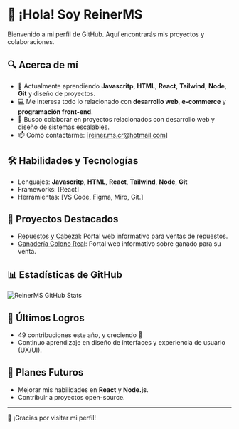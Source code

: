 # 👋 ¡Hola! Soy ReinerMS

Bienvenido a mi perfil de GitHub. Aquí encontrarás mis proyectos y colaboraciones.

## 🔍 Acerca de mí

- 🌱 Actualmente aprendiendo **Javascritp**, **HTML**, **React**, **Tailwind**, **Node**, **Git** y diseño de proyectos.
- 💻 Me interesa todo lo relacionado con **desarrollo web**, **e-commerce** y **programación front-end**.
- 🚀 Busco colaborar en proyectos relacionados con desarrollo web y diseño de sistemas escalables.
- 📫 Cómo contactarme: [reiner.ms.cr@hotmail.com]

## 🛠️ Habilidades y Tecnologías

- Lenguajes: **Javascritp**, **HTML**, **React**, **Tailwind**, **Node**, **Git**
- Frameworks: [React]
- Herramientas: [VS Code, Figma, Miro, Git.]

## 🌟 Proyectos Destacados

- [Repuestos y Cabezal](https://reinerms.github.io/repuestos_y_cabezales/): Portal web informativo para ventas de repuestos.
- [Ganadería Colono Real](https://reinerms.github.io/ganaderiacolonoreal/): Portal web informativo sobre ganado para su venta.

## 📊 Estadísticas de GitHub

![ReinerMS GitHub Stats](https://github-readme-stats.vercel.app/api?username=ReinerMS&show_icons=true&theme=dark)

## 🚀 Últimos Logros

- 49 contribuciones este año, y creciendo 🚀
- Continuo aprendizaje en diseño de interfaces y experiencia de usuario (UX/UI).

## 🎯 Planes Futuros

- Mejorar mis habilidades en **React** y **Node.js**.
- Contribuir a proyectos open-source.

---
🎉 ¡Gracias por visitar mi perfil!
